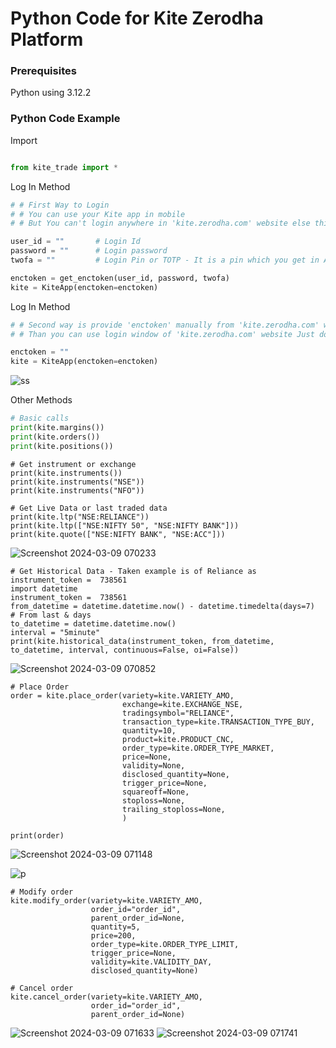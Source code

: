 
# Python Code for Kite Zerodha Platform

### Prerequisites

Python using 3.12.2

### Python Code Example
Import
```python

from kite_trade import *

```
Log In Method
```python
# # First Way to Login
# # You can use your Kite app in mobile
# # But You can't login anywhere in 'kite.zerodha.com' website else this session will disconnected

user_id = ""       # Login Id
password = ""      # Login password
twofa = ""         # Login Pin or TOTP - It is a pin which you get in APP code section

enctoken = get_enctoken(user_id, password, twofa)
kite = KiteApp(enctoken=enctoken)
```
Log In Method
```python
# # Second way is provide 'enctoken' manually from 'kite.zerodha.com' website
# # Than you can use login window of 'kite.zerodha.com' website Just don't logout from that window

enctoken = ""
kite = KiteApp(enctoken=enctoken)
```

![ss](https://github.com/Anubhavmalik1/Zerodha_Login_LiveOrderPLacement/assets/147001039/a20e7ed1-d51a-4bef-9447-36a831949cd6)


Other Methods
```python
# Basic calls
print(kite.margins())
print(kite.orders())
print(kite.positions())
```
```
# Get instrument or exchange
print(kite.instruments())
print(kite.instruments("NSE"))
print(kite.instruments("NFO"))

# Get Live Data or last traded data
print(kite.ltp("NSE:RELIANCE"))
print(kite.ltp(["NSE:NIFTY 50", "NSE:NIFTY BANK"]))
print(kite.quote(["NSE:NIFTY BANK", "NSE:ACC"]))
```
![Screenshot 2024-03-09 070233](https://github.com/Anubhavmalik1/Zerodha_Login_LiveOrderPLacement/assets/147001039/7f4d9939-f7bb-4e47-8b10-071e1cebaacb)
```
# Get Historical Data - Taken example is of Reliance as instrument_token =  738561
import datetime
instrument_token =  738561
from_datetime = datetime.datetime.now() - datetime.timedelta(days=7)     # From last & days
to_datetime = datetime.datetime.now()
interval = "5minute"
print(kite.historical_data(instrument_token, from_datetime, to_datetime, interval, continuous=False, oi=False))
```
![Screenshot 2024-03-09 070852](https://github.com/Anubhavmalik1/Zerodha_Login_LiveOrderPLacement/assets/147001039/6411ac18-2a3b-44f1-9658-e096e9a5fb0b)
```
# Place Order
order = kite.place_order(variety=kite.VARIETY_AMO,
                         exchange=kite.EXCHANGE_NSE,
                         tradingsymbol="RELIANCE",
                         transaction_type=kite.TRANSACTION_TYPE_BUY,
                         quantity=10,
                         product=kite.PRODUCT_CNC,
                         order_type=kite.ORDER_TYPE_MARKET,
                         price=None,
                         validity=None,
                         disclosed_quantity=None,
                         trigger_price=None,
                         squareoff=None,
                         stoploss=None,
                         trailing_stoploss=None,
                         )

print(order)
```
![Screenshot 2024-03-09 071148](https://github.com/Anubhavmalik1/Zerodha_Login_LiveOrderPLacement/assets/147001039/ce3f4b12-415d-4ee2-aebb-4d9fd43ce16a)

![p](https://github.com/Anubhavmalik1/Zerodha_Login_LiveOrderPLacement/assets/147001039/270510c4-f3f4-4b70-bc08-9dd165b72d6f)
```
# Modify order
kite.modify_order(variety=kite.VARIETY_AMO,
                  order_id="order_id",
                  parent_order_id=None,
                  quantity=5,
                  price=200,
                  order_type=kite.ORDER_TYPE_LIMIT,
                  trigger_price=None,
                  validity=kite.VALIDITY_DAY,
                  disclosed_quantity=None)

# Cancel order
kite.cancel_order(variety=kite.VARIETY_AMO,
                  order_id="order_id",
                  parent_order_id=None)
```
![Screenshot 2024-03-09 071633](https://github.com/Anubhavmalik1/Zerodha_Login_LiveOrderPLacement/assets/147001039/e3efce41-aa05-48b6-a938-b54df1a28ee1)
![Screenshot 2024-03-09 071741](https://github.com/Anubhavmalik1/Zerodha_Login_LiveOrderPLacement/assets/147001039/c4ea9dc3-2127-4f63-a2a2-31845223047d)
```

